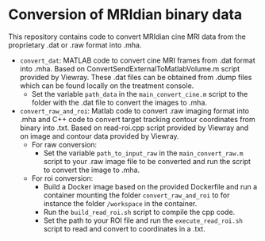 # Conversion of MRIdian binary data
This repository contains code to convert MRIdian cine MRI data from the proprietary .dat or .raw format into .mha.
* `convert_dat`: MATLAB code to convert cine MRI frames from .dat format into .mha. Based on ConvertSendExternalToMatlabVolume.m script provided by Viewray. These .dat files can be obtained from .dump files which can be found locally on the treatment console.
	* Set the variable `path_data` in the `main_convert_cine.m` script to the folder with the .dat file to convert the images to .mha.
* `convert_raw_and_roi`: Matlab code to convert .raw imaging format into .mha  and C++ code to convert target tracking contour coordinates from binary into .txt. Based on read-roi.cpp script provided by Viewray and on image and contour data provided by Viewray.
	* For raw conversion:
		* Set the variable `path_to_input_raw` in the `main_convert_raw.m` script to your .raw image file to be converted and run the script to convert the image to .mha.
	* For roi conversion:		
		* Build a Docker image based on the provided Dockerfile and run a container mounting the folder `convert_raw_and_roi` to for instance the folder `/workspace` in the container.
		* Run the `build_read_roi.sh` script to compile the cpp code.
		* Set the path to your ROI file and run the `execute_read_roi.sh` script to read and convert to coordinates in a .txt.


